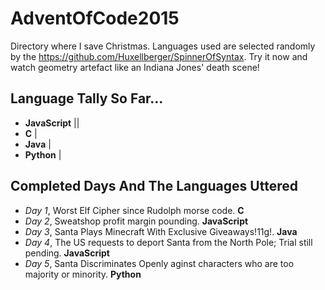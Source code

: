 # AdventOfCode2015
Directory where I save Christmas. Languages used are selected randomly by the <https://github.com/Huxellberger/SpinnerOfSyntax>. Try it now and watch geometry artefact like an Indiana Jones' death scene!

## Language Tally So Far...

  - **JavaScript** ||
  - **C** |
  - **Java** |
  - **Python** |


## Completed Days And The Languages Uttered 

  - *Day 1*, Worst Elf Cipher since Rudolph morse code. **C**
  - *Day 2*, Sweatshop profit margin pounding. **JavaScript** 
  - *Day 3*, Santa Plays Minecraft With Exclusive Giveaways!11g!. **Java**
  - *Day 4*, The US requests to deport Santa from the North Pole; Trial still pending. **JavaScript**
  - *Day 5*, Santa Discriminates Openly aginst characters who are too majority or minority. **Python**
